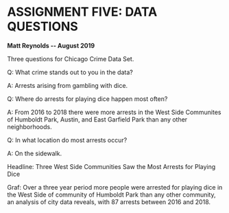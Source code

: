 <h1>ASSIGNMENT FIVE: DATA QUESTIONS</h1>

**Matt Reynolds -- August 2019**

Three questions for Chicago Crime Data Set.

Q: What crime stands out to you in the data?

A: Arrests arising from gambling with dice.

Q: Where do arrests for playing dice happen most often?

A: From 2016 to 2018 there were more arrests in the West Side Communites of Humboldt Park, Austin, and East Garfield Park than any other neighborhoods.

Q: In what location do most arrests occur?

A: On the sidewalk.

Headline: Three West Side Communities Saw the Most Arrests for Playing Dice 

Graf: Over a three year period more people were arrested for playing dice in the West Side of community of Humboldt Park than any other community, an analysis of city data reveals, with 87 arrests between 2016 and 2018.
